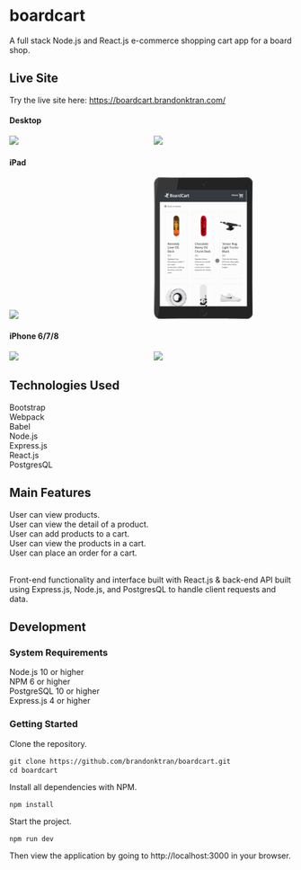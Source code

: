 # boardcart
A full stack Node.js and React.js e-commerce shopping cart app for a board shop.

## Live Site
Try the live site here: https://boardcart.brandonktran.com/

#### Desktop
<img src="server/public/gifs/desktop.gif" style="display:inline-block;" width="47%"> &nbsp; &nbsp; <img src="server/public/gifs/desktop2.gif" style="display:inline-block;" width="47%">

#### iPad
<img src="server/public/gifs/ipadLandscape.gif" style="display:inline-block;" width="47%"> &nbsp; &nbsp; <img src="server/public/gifs/ipadPortrait.gif" style="display:inline-block;" width="35%">

#### iPhone 6/7/8
<img src="server/public/gifs/iPhoneLandscape.gif" style="display:inline-block;" width="47%"> &nbsp; &nbsp; <img src="server/public/gifs/iphonePortrait.gif" style="display:inline-block;" width="35%">

## Technologies Used
Bootstrap<br/>
Webpack<br/> 
Babel<br/>
Node.js<br/>
Express.js<br/>
React.js <br>
PostgresQL

## Main Features
User can view products. <br/>
User can view the detail of a product. <br/>
User can add products to a cart. <br/>
User can view the products in a cart. <br/>
User can place an order for a cart. <br/>

<br/>
Front-end functionality and interface built with React.js & back-end API built using Express.js, Node.js, and PostgresQL to handle client requests and data. 


## Development
### System Requirements
Node.js 10 or higher <br>
NPM 6 or higher <br>
PostgreSQL 10 or higher <br>
Express.js 4 or higher

### Getting Started
Clone the repository.
```console
git clone https://github.com/brandonktran/boardcart.git
cd boardcart
```

Install all dependencies with NPM.
```console
npm install
```

Start the project.
```console
npm run dev
```
Then view the application by going to http://localhost:3000 in your browser.
